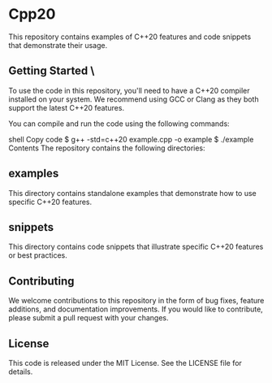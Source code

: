 # Cpp20
This repository contains examples of C++20 features and code snippets that demonstrate their usage.

## Getting Started \\
To use the code in this repository, you'll need to have a C++20 compiler installed on your system. We recommend using GCC or Clang as they both support the latest C++20 features.

You can compile and run the code using the following commands:

shell
Copy code
$ g++ -std=c++20 example.cpp -o example
$ ./example
Contents
The repository contains the following directories:

## examples
This directory contains standalone examples that demonstrate how to use specific C++20 features.

## snippets
This directory contains code snippets that illustrate specific C++20 features or best practices.

## Contributing
We welcome contributions to this repository in the form of bug fixes, feature additions, and documentation improvements. If you would like to contribute, please submit a pull request with your changes.

## License
This code is released under the MIT License. See the LICENSE file for details.
